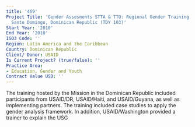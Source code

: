 ```yaml
---
title: '469'
Project Title: 'Gender Assesments STTA & TTO: Regional Gender Training: Caribbean,
  Santo Domingo, Dominican Republic (TDY 103)'
Start Year: '2010'
End Year: '2010'
ISO3 Code: ''
Region: Latin America and the Caribbean
Country: Dominican Republic
Client/ Donor: USAID
Is Current Project? (true/false): ''
Practice Area:
- Education, Gender and Youth
Contract Value USD: ''
---
```


The training hosted by the Mission in the Dominican Republic included participants from USAID/DR, USAID/Haiti, and USAID/Guyana, as well as implementing partners. The training included case studies to apply the gender analysis framework. In addition, USAID/Washington provided a trainer to explain the USG